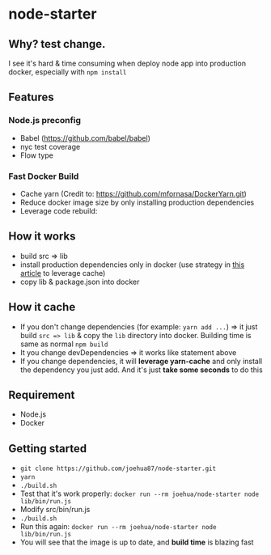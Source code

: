 # node-starter

## Why? test change.
I see it's hard & time consuming when deploy node app into production docker, especially with `npm install`

## Features
### Node.js preconfig
* Babel (https://github.com/babel/babel)
* nyc test coverage
* Flow type

### Fast Docker Build
* Cache yarn (Credit to: https://github.com/mfornasa/DockerYarn.git)
* Reduce docker image size by only installing production dependencies
* Leverage code rebuild:

## How it works
* build src => lib
* install production dependencies only in docker (use strategy in [this article](https://hackernoon.com/using-yarn-with-docker-c116ad289d56#.xwhb27ke5) to leverage cache)
* copy lib & package.json into docker

## How it cache
* If you don't change dependencies (for example: `yarn add ...`) => it just build `src => lib` & copy the `lib` directory into docker. Building time is same as normal `npm build`
* It you change devDependencies => it works like statement above
* If you change dependencies, it will **leverage yarn-cache** and only install the dependency you just add. And it's just **take some seconds** to do this

## Requirement
* Node.js
* Docker

## Getting started
* `git clone https://github.com/joehua87/node-starter.git`
* `yarn`
* `./build.sh`
* Test that it's work properly:
`docker run --rm joehua/node-starter node lib/bin/run.js`
* Modify src/bin/run.js
* `./build.sh`
* Run this again:
`docker run --rm joehua/node-starter node lib/bin/run.js`
* You will see that the image is up to date, and **build time** is blazing fast
